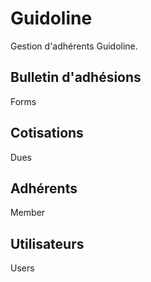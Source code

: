 # Guidoline

Gestion d'adhérents Guidoline.

## Bulletin d'adhésions

Forms

## Cotisations

Dues

## Adhérents

Member

## Utilisateurs

Users
